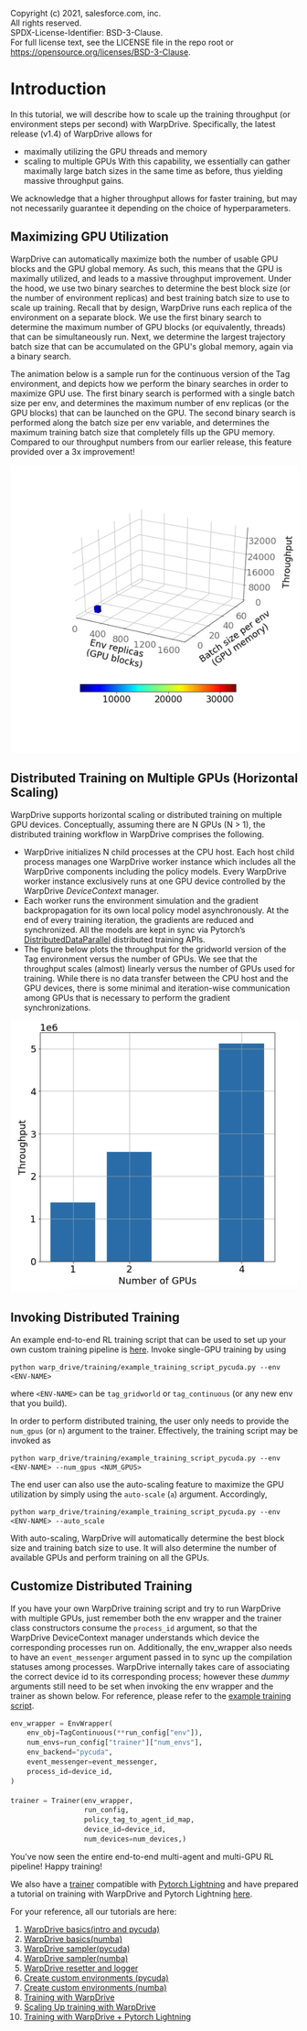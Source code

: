 Copyright (c) 2021, salesforce.com, inc. \
All rights reserved. \
SPDX-License-Identifier: BSD-3-Clause. \
For full license text, see the LICENSE file in the repo root or https://opensource.org/licenses/BSD-3-Clause.

# Introduction
In this tutorial, we will describe how to scale up the training throughput (or environment steps per second) with WarpDrive. Specifically, the latest release (v1.4) of WarpDrive allows for
- maximally utilizing the GPU threads and memory
- scaling to multiple GPUs
With this capability, we essentially can gather maximally large batch sizes in the same time as before, thus yielding massive throughput gains.

We acknowledge that a higher throughput allows for faster training, but may not necessarily guarantee it depending on the choice of hyperparameters.

## Maximizing GPU Utilization
WarpDrive can automatically maximize both the number of usable GPU blocks and the GPU global memory. As such, this means that the GPU is maximally utilized, and leads to a massive throughput improvement. Under the hood, we use two binary searches to determine the best block size (or the number of environment replicas) and best training batch size to use to scale up training. Recall that by design, WarpDrive runs each replica of the environment on a separate block. We use the first binary search to determine the maximum number of GPU blocks (or equivalently, threads) that can be simultaneously run. Next, we determine the largest trajectory batch size that can be accumulated on the GPU's global memory, again via a binary search.

The animation below is a sample run for the continuous version of the Tag environment, and depicts how we perform the binary searches in order to maximize GPU use. The first binary search is performed with a single batch size per env, and determines the maximum number of env replicas (or the GPU blocks) that can be launched on the GPU. The second binary search is performed along the batch size per env variable, and determines the maximum training batch size that completely fills up the GPU memory. Compared to our throughput numbers from our earlier release, this feature provided over a 3x improvement!

![](assets/maximizing_GPU_usage.gif)

## Distributed Training on Multiple GPUs (Horizontal Scaling)

WarpDrive supports horizontal scaling or distributed training on multiple GPU devices. Conceptually, assuming there are N GPUs (N > 1), the distributed training workflow in WarpDrive comprises the following.
- WarpDrive initializes N child processes at the CPU host. Each host child process manages one WarpDrive worker instance which includes all the WarpDrive components including the policy models. Every WarpDrive worker instance exclusively runs at one GPU device controlled by the WarpDrive _DeviceContext_ manager.
- Each worker runs the environment simulation and the gradient backpropagation for its own local policy model asynchronously. At the end of every training iteration, the gradients are reduced and synchronized.
All the models are kept in sync via Pytorch’s [DistributedDataParallel](https://pytorch.org/docs/stable/notes/ddp.html) distributed training APIs.
- The figure below plots the throughput for the gridworld version of the Tag environment versus the number of GPUs. We see that the throughput scales (almost) linearly versus the number of GPUs used for training. While there is no data transfer between the CPU host and the GPU devices, there is some minimal and iteration-wise communication among GPUs that is necessary to perform the gradient synchronizations.

![](assets/horizontal_scaling.png)

## Invoking Distributed Training
An example end-to-end RL training script that can be used to set up your own custom training pipeline is [here](https://github.com/salesforce/warp-drive/blob/master/warp_drive/training/example_training_script_pycuda.py). Invoke single-GPU training by using
```shell
python warp_drive/training/example_training_script_pycuda.py --env <ENV-NAME>
```
where `<ENV-NAME>` can be `tag_gridworld` or `tag_continuous` (or any new env that you build).

In order to perform distributed training, the user only needs to provide the `num_gpus` (or `n`) argument to the trainer. Effectively, the training script may be invoked as
```shell
python warp_drive/training/example_training_script_pycuda.py --env <ENV-NAME> --num_gpus <NUM_GPUS>
```

The end user can also use the auto-scaling feature to maximize the GPU utilization by simply using the `auto-scale` (`a`) argument. Accordingly, 
```shell
python warp_drive/training/example_training_script_pycuda.py --env <ENV-NAME> --auto_scale
```
With auto-scaling, WarpDrive will automatically determine the best block size and training batch size to use. It will also determine the number of available GPUs and perform training on all the GPUs.


## Customize Distributed Training
If you have your own WarpDrive training script and try to run WarpDrive with multiple GPUs, just remember both the env wrapper and the trainer class constructors consume the `process_id` argument, so that the WarpDrive DeviceContext manager understands which device the corresponding processes run on. Additionally, the env_wrapper also needs to have an `event_messenger` argument passed in to sync up the compilation statuses among processes. WarpDrive internally takes care of associating the correct device id to its corresponding process; however these *dummy* arguments still need to be set when invoking the env wrapper and the trainer as shown below. For reference, please refer to the [example training script](https://github.com/salesforce/warp-drive/blob/master/warp_drive/training/example_training_script.py).

```python
env_wrapper = EnvWrapper(
    env_obj=TagContinuous(**run_config["env"]),
    num_envs=run_config["trainer"]["num_envs"],
    env_backend="pycuda",
    event_messenger=event_messenger,
    process_id=device_id,
)

trainer = Trainer(env_wrapper, 
                  run_config, 
                  policy_tag_to_agent_id_map, 
                  device_id=device_id,
                  num_devices=num_devices,)
```

You've now seen the entire end-to-end multi-agent and multi-GPU RL pipeline! Happy training!

We also have a [trainer](https://github.com/salesforce/warp-drive/blob/master/warp_drive/training/lightning_trainer.py) compatible with [Pytorch Lightning](https://www.pytorchlightning.ai/) and have prepared a tutorial on training with WarpDrive and Pytorch Lightning [here](https://github.com/salesforce/warp-drive/blob/master/tutorials/tutorial-7-training_with_warp_drive_and_pytorch_lightning.ipynb).

For your reference, all our tutorials are here:
1. [WarpDrive basics(intro and pycuda)](https://www.github.com/salesforce/warp-drive/blob/master/tutorials/tutorial-1.a-warp_drive_basics.ipynb)
2. [WarpDrive basics(numba)](https://www.github.com/salesforce/warp-drive/blob/master/tutorials/tutorial-1.b-warp_drive_basics.ipynb)
3. [WarpDrive sampler(pycuda)](https://www.github.com/salesforce/warp-drive/blob/master/tutorials/tutorial-2.a-warp_drive_sampler.ipynb)
4. [WarpDrive sampler(numba)](https://www.github.com/salesforce/warp-drive/blob/master/tutorials/tutorial-2.b-warp_drive_sampler.ipynb)
5. [WarpDrive resetter and logger](https://www.github.com/salesforce/warp-drive/blob/master/tutorials/tutorial-3-warp_drive_reset_and_log.ipynb)
6. [Create custom environments (pycuda)](https://www.github.com/salesforce/warp-drive/blob/master/tutorials/tutorial-4.a-create_custom_environments_pycuda.md)
7. [Create custom environments (numba)](https://www.github.com/salesforce/warp-drive/blob/master/tutorials/tutorial-4.b-create_custom_environments_numba.md)
8. [Training with WarpDrive](https://www.github.com/salesforce/warp-drive/blob/master/tutorials/tutorial-5-training_with_warp_drive.ipynb)
9. [Scaling Up training with WarpDrive](https://www.github.com/salesforce/warp-drive/blob/master/tutorials/tutorial-6-scaling_up_training_with_warp_drive.md)
10. [Training with WarpDrive + Pytorch Lightning](https://github.com/salesforce/warp-drive/blob/master/tutorials/tutorial-7-training_with_warp_drive_and_pytorch_lightning.ipynb)

```python

```
